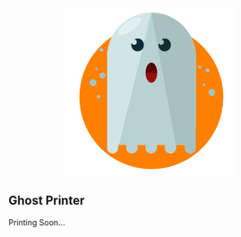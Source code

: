 <p align="center"><a href="https://ghostprinter.net" target="_blank"><img src="https://raw.githubusercontent.com/lnfel/ghostprinter-temp/main/public/images/logo-00.png" width="300" alt="Ghost Printer Logo"></a></p>

## Ghost Printer

Printing Soon...